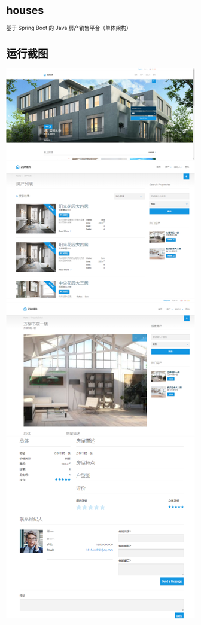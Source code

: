 # houses
基于 Spring Boot 的 Java 房产销售平台（单体架构）

# 运行截图
![2-1](https://github.com/cloris-cc/photos/blob/master/2-1.png)
![2-2](https://github.com/cloris-cc/photos/blob/master/2-2.png)
![2-3](https://github.com/cloris-cc/photos/blob/master/2-3.png)
![2-4](https://github.com/cloris-cc/photos/blob/master/2-4.png)
